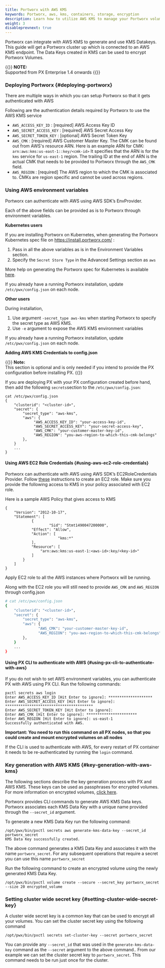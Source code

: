 ```yaml
---
title: Portworx with AWS KMS
keywords: Portworx, aws, kms, containers, storage, encryption
description: Learn how to utilize AWS KMS to manage your Portworx volume encryption.
weight: 3
disableprevnext: true
---
```


Portworx can integrate with AWS KMS to generate and use KMS Datakeys. This guide will get a Portworx cluster up which is connected to an AWS KMS endpoint. The Data Keys created in KMS can be used to encrypt Portworx Volumes.

{{<info>}}
**NOTE:**  
Supported from PX Enterprise 1.4 onwards
{{</info>}}

### Deploying Portworx {#deploying-portworx}

There are multiple ways in which you can setup Portworx so that it gets authenticated with AWS

Following are the authentication details required by Portworx to use the AWS KMS service

- `AWS_ACCESS_KEY_ID` : [required] AWS Access Key ID
- `AWS_SECRET_ACCESS_KEY` : [required] AWS Secret Access Key
- `AWS_SECRET_TOKEN_KEY` : [optional] AWS Secret Token Key
- `AWS_CMK` : [required] AWS Customer Master Key.
   The CMK can be found out from AWS's resource ARN. Here is an example ARN for CMK: ```arn:aws:kms:us-east-1::key/<cmk-id>```
   It specifies that the ARN is for the `kms` service for `us-east-1` region. The trailing ID at the end of ARN is the actual CMK that needs to be provided to Portworx
   through the `AWS_CMK` field.
- `AWS_REGION` : [required] The AWS region to which the CMK is associated to. CMKs are region specific and cannot be used across regions.

### Using AWS environment variables

Portworx can authenticate with AWS using AWS SDK’s EnvProvider.

Each of the above fields can be provided as is to Portworx through environment variables.

**Kubernetes users**

If you are installing Portworx on Kubernetes, when generating the Portworx Kubernetes spec file on https://install.portworx.com/ :

1. Pass in all the above variables as is in the Environment Variables section.
2. Specify the `Secret Store Type` in the Advanced Settings section as `aws`

 More help on generating the Portworx spec for Kubernetes is available [here](/portworx-install-with-kubernetes).


If you already have a running Portworx installation, update `/etc/pwx/config.json` on each node.

**Other users**

During installation,

1. Use argument `-secret_type aws-kms` when starting Portworx to specify the secret type as AWS KMS.
2. Use `-e` argument to expose the AWS KMS environment variables

If you already have a running Portworx installation, update `/etc/pwx/config.json` on each node.

**Adding AWS KMS Credentials to config.json**

{{<info>}}
**Note:**  
This section is optional and is only needed if you intend to provide the PX configuration before installing PX.
{{</info>}}

If you are deploying PX with your PX configuration created before hand, then add the following `secrets`section to the `/etc/pwx/config.json`:

```text
cat /etc/pwx/config.json
{
    "clusterid": "<cluster-id>",
    "secret": {
        "secret_type": "aws-kms",
        "aws": {
             "AWS_ACCESS_KEY_ID": "your-access-key-id",
             "AWS_SECRET_ACCESS_KEY": "your-secret-access-key",
             "AWS_CMK": "your-customer-master-key-id",
             "AWS_REGION": "you-aws-region-to-which-this-cmk-belongs"
        },
    }
    ...
}
```

#### Using AWS EC2 Role Credentials {#using-aws-ec2-role-credentials}

Portworx can authenticate with AWS using AWS SDK’s EC2RoleCredentials Provider. Follow [these](http://docs.aws.amazon.com/AWSEC2/latest/UserGuide/iam-roles-for-amazon-ec2.html) instructions to create an EC2 role. Make sure you provide the following access to KMS in your policy associated with EC2 role.

Here is a sample AWS Policy that gives access to KMS

```text
{
    "Version": "2012-10-17",
    "Statement": [
            {
	                "Sid": "Stmt1490047200000",
            "Effect": "Allow",
            "Action": [
	                    "kms:*"
            ],
            "Resource": [
                "arn:aws:kms:us-east-1:<aws-id>:key/<key-id>"
            ]
        }
    ]
}
```

Apply EC2 role to all the AWS instances where Portworx will be running.

Along with the EC2 role you will still need to provide `AWS_CMK` and `AWS_REGION` through config.json
```bash
# cat /etc/pwx/config.json
{
    "clusterid": "<cluster-id>",
    "secret": {
        "secret_type": "aws-kms",
        "aws": {
               "AWS_CMK": "your-customer-master-key-id",
               "AWS_REGION": "you-aws-region-to-which-this-cmk-belongs"
        },
    }
    ...
}
```

#### Using PX CLI to authenticate with AWS {#using-px-cli-to-authenticate-with-aws}

If you do not wish to set AWS environment variables, you can authenticate PX with AWS using PX CLI. Run the following commands:

```text
pxctl secrets aws login
Enter AWS_ACCESS_KEY_ID [Hit Enter to ignore]: ********************
Enter AWS_SECRET_ACCESS_KEY [Hit Enter to ignore]: ****************************************
Enter AWS_SECRET_TOKEN_KEY [Hit Enter to ignore]:
Enter AWS_CMK [Hit Enter to ignore]: ***********************
Enter AWS_REGION [Hit Enter to ignore]: us-east-1
Successfully authenticated with AWS.
```

**Important: You need to run this command on all PX nodes, so that you could create and mount encrypted volumes on all nodes**

If the CLI is used to authenticate with AWS, for every restart of PX container it needs to be re-authenticated by running the `login` command.

### Key generation with AWS KMS {#key-generation-with-aws-kms}

The following sections describe the key generation process with PX and AWS KMS. These keys can be used as passphrases for encrypted volumes. For more information on encrypted volumes, [click here](/reference/cli/encrypted-volumes).

Portworx provides CLI commands to generate AWS KMS Data keys. Portworx associates each KMS Data Key with a unique name provided through the ```--secret_id``` argument.

To generate a new KMS Data Key run the following command:

```text
/opt/pwx/bin/pxctl secrets aws generate-kms-data-key --secret_id portworx_secret
KMS Data Key successfully created.
```

The above command generates a KMS Data Key and associates it with the name ```portworx_secret```. For any subsequent operations that require a secret you can use this name ```portworx_secret```

Run the following command to create an encrypted volume using the newly generated KMS Data Key.

```text
/opt/pwx/bin/pxctl volume create --secure --secret_key portworx_secret --size 20 encrypted_volume
```

### Setting cluster wide secret key {#setting-cluster-wide-secret-key}

A cluster wide secret key is a common key that can be used to encrypt all your volumes. You can set the cluster secret key using the following command

```text
/opt/pwx/bin/pxctl secrets set-cluster-key --secret portworx_secret
```

You can provide any ```--secret_id``` that was used in the ```generate-kms-data-key``` command as the `--secret` argument to the above command.. From our example we can set the cluster secret key to ```portworx_secret```. This command needs to be run just once for the cluster.
